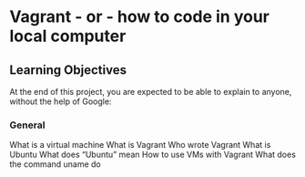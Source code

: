 # Vagrant - or - how to code in your local computer
## Learning Objectives
At the end of this project, you are expected to be able to explain to anyone, without the help of Google:
### General

What is a virtual machine
What is Vagrant
Who wrote Vagrant
What is Ubuntu
What does “Ubuntu” mean
How to use VMs with Vagrant
What does the command uname do
